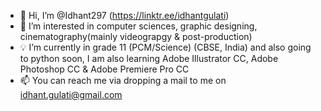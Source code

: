 - 👋 Hi, I’m @Idhant297 (https://linktr.ee/idhantgulati)
- 👀 I’m interested in computer sciences, graphic designing, cinematography(mainly videograpgy & post-production)
- 💡 I’m currently in grade 11 (PCM/Science) (CBSE, India) and also going to python soon, I am also learning Adobe Illustrator CC, Adobe Photoshop CC & Adobe Premiere Pro CC
- 📫 You can reach me via dropping a mail to me on idhant.gulati@gmail.com

<!---
Idhant297/Idhant297 is a ✨ special ✨ repository because its `README.md` (this file) appears on your GitHub profile.
You can click the Preview link to take a look at your changes.
--->
